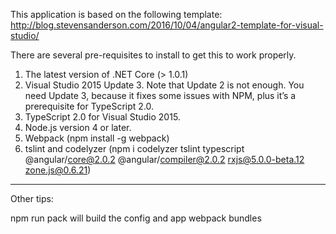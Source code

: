 This application is based on the following template: 
http://blog.stevensanderson.com/2016/10/04/angular2-template-for-visual-studio/

There are several pre-requisites to install to get this to work properly. 

1. The latest version of .NET Core (> 1.0.1)
2. Visual Studio 2015 Update 3. Note that Update 2 is not enough. You need Update 3, because it fixes some issues with NPM, plus it’s a prerequisite for TypeScript 2.0.
3. TypeScript 2.0 for Visual Studio 2015. 
4. Node.js version 4 or later. 
5. Webpack (npm install -g webpack)
6. tslint and codelyzer (npm i codelyzer tslint typescript @angular/core@2.0.2 @angular/compiler@2.0.2 rxjs@5.0.0-beta.12 zone.js@0.6.21)

-------
Other tips: 

npm run pack will build the config and app webpack bundles
